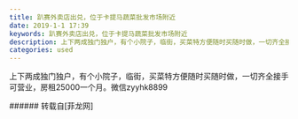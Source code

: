 ```yaml
---
title: 趴赛外卖店出兑，位于卡提马蔬菜批发市场附近
date: 2019-1-1 17:39
keywords: 趴赛外卖店出兑，位于卡提马蔬菜批发市场附近
description: 上下两成独门独户，有个小院子，临街，买菜特方便随时买随时做，一切齐全接手可营业，房租25000一个月。微信zyyhk8899
categories: used
---
```

<td class="t_f" id="postmessage_2600245">

上下两成独门独户，有个小院子，临街，买菜特方便随时买随时做，一切齐全接手可营业，房租25000一个月。微信zyyhk8899<br/>
</td>
###### 转载自[菲龙网]